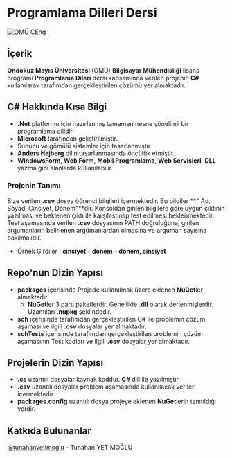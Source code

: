 # Programlama Dilleri Dersi

[![OMÜ CEng](https://img.shields.io/badge/OM%C3%9C-CEng-blue.svg)](http://bil.muhendislik.omu.edu.tr)

## İçerik

**Ondokuz Mayıs Üniversitesi** (OMÜ) **Bilgisayar Mühendisliği** lisans programı **Programlama Dileri** dersi kapsamında 
verilen projenin **C#** kullanılarak tarafımdan gerçekleştirilen çözümü yer almaktadır.

## C# Hakkında Kısa Bilgi

+ **.Net** platformu için hazırlanmış tamamen nesne yönelimli bir programlama dilidir.
+ **Microsoft** tarafından geliştirilmiştir.
+ Sunucu ve gömülü sistemler için tasarlanmıştır.
+ **Anders Hejberg** dilin tasarlanmasında öncülük etmiştir.
+ **WindowsForm**,  **Web Form**, **Mobil Programlama**, **Web Servisleri**, **DLL** yazma gibi alanlarda kullanılabilir.

### Projenin Tanımı

Bize verilen **.csv** dosya öğrenci bilgileri içermektedir. Bu bilgiler **" Ad, Soyad, Cinsiyet, Dönem"**dir. Konsoldan girilen
bilgilere göre uygun çıktının yazılması ve beklenen çıktı ile karşılaştırılıp test edilmesi beklenmektedir. Test aşamasında 
verilen **.csv** dosyasının PATH doğruluğuna, girilen argumanların belirlenen argümanlardan olmasına ve arguman sayısına bakılmalıdır.

* Örnek Girdiler : **cinsiyet**  - **dönem**  - **dönem, cinsiyet**

## Repo'nun Dizin Yapısı
* **packages** içerisinde Projede kullanılmak üzere eklenen **NuGet**ler almaktadır.
  * **NuGet**ler 3.parti paketlerdir. Genellikle **.dll** olarak derlenmişlerdir. Uzantıları **.nupkg** şeklindedir.
* **sch** içerisinde tarafımdan gerçekleştirilen C# ile problemin çözüm aşaması ve ilgili **.csv** dosyalar yer almaktadır.
* **schTests** içerisinde tarafımdan gerçekleştirilen problemin çözüm aşamasının Test kodları ve ilgili **.csv** dosyalar yer almaktadır.

## Projelerin Dizin Yapısı
* **.cs** uzantılı dosyalar kaynak koddur. **C#** dili ile yazılmıştır.
* **.csv** uzantılı dosyalar problem aşamasında kullanılacak verileri içermektedir.
* **packages.config** uzantılı dosya projeye eklenen **NuGet**lerin tanıtıldığı yerdir.

## Katkıda Bulunanlar

[@tunahanyetimoglu](https://github.com/tunahanyetimoglu) - Tunahan YETİMOĞLU

